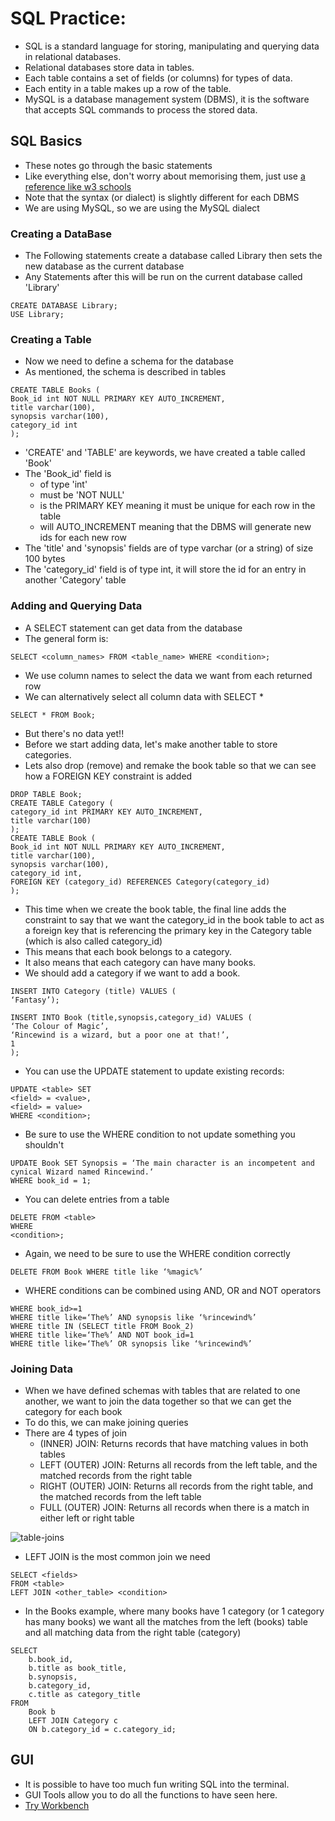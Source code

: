 # SQL Practice:

- SQL is a standard language for storing, manipulating and querying data in relational databases.
- Relational databases store data in tables.
- Each table contains a set of fields (or columns) for types of data.
- Each entity in a table makes up a row of the table.
- MySQL is a database management system (DBMS), it is the software that accepts SQL commands to process the stored data.



## SQL Basics

- These notes go through the basic statements
- Like everything else, don't worry about memorising them,
  just use [a reference like w3 schools](https://www.w3schools.com/mysql/)
- Note that the syntax (or dialect) is slightly different for each DBMS
- We are using MySQL, so we are using the MySQL dialect

### Creating a DataBase

- The Following statements create a database called Library then sets the new database as the current database
- Any Statements after this will be run on the current database called 'Library'

```mysql
CREATE DATABASE Library;
USE Library;
```

### Creating a Table

- Now we need to define a schema for the database
- As mentioned, the schema is described in tables

```mysql
CREATE TABLE Books (
Book_id int NOT NULL PRIMARY KEY AUTO_INCREMENT,
title varchar(100),
synopsis varchar(100),
category_id int
);
```

- 'CREATE' and 'TABLE' are keywords, we have created a table called 'Book'
- The 'Book_id' field is
  - of type 'int'
  - must be 'NOT NULL'
  - is the PRIMARY KEY meaning it must be unique for each row in the table
  - will AUTO_INCREMENT meaning that the DBMS will generate new ids for each new row
- The 'title' and 'synopsis' fields are of type varchar (or a string) of size 100 bytes
- The 'category_id' field is of type int, it will store the id for an entry in another 'Category' table

### Adding and Querying Data

- A SELECT statement can get data from the database
- The general form is:

```mysql
SELECT <column_names> FROM <table_name> WHERE <condition>;
```

- We use column names to select the data we want from each returned row
- We can alternatively select all column data with SELECT *

```mysql
SELECT * FROM Book;
```

- But there's no data yet!!
- Before we start adding data, let's make another table to store categories.
- Lets also drop (remove) and remake the book table so that we can see how a FOREIGN KEY constraint is added

```mysql
DROP TABLE Book;
CREATE TABLE Category (
category_id int PRIMARY KEY AUTO_INCREMENT,
title varchar(100)
);
CREATE TABLE Book (
Book_id int NOT NULL PRIMARY KEY AUTO_INCREMENT,
title varchar(100),
synopsis varchar(100),
category_id int,
FOREIGN KEY (category_id) REFERENCES Category(category_id)
);
```

- This time when we create the book table, the final line adds the constraint to say that we want the category_id in the
  book table to act as a foreign key that is referencing the primary key in the Category table (which is also called category_id)
- This means that each book belongs to a category.
- It also means that each category can have many books.
- We should add a category if we want to add a book.

```mysql
INSERT INTO Category (title) VALUES (
‘Fantasy’);

INSERT INTO Book (title,synopsis,category_id) VALUES (
‘The Colour of Magic’, 
‘Rincewind is a wizard, but a poor one at that!’,
1
);
```
- You can use the UPDATE statement to update existing records:
```mysql
UPDATE <table> SET 
<field> = <value>, 
<field> = value>
WHERE <condition>;
```
- Be sure to use the WHERE condition to not update something you shouldn't
```
UPDATE Book SET Synopsis = ‘The main character is an incompetent and cynical Wizard named Rincewind.‘
WHERE book_id = 1;
```
- You can delete entries from a table
```mysql
DELETE FROM <table> 
WHERE
<condition>;
```
- Again, we need to be sure to use the WHERE condition correctly
```mysql
DELETE FROM Book WHERE title like ‘%magic%’
```
- WHERE conditions can be combined using AND, OR and NOT operators
```mysql
WHERE book_id>=1
WHERE title like=‘The%’ AND synopsis like ‘%rincewind%’
WHERE title IN (SELECT title FROM Book_2)
WHERE title like=‘The%’ AND NOT book_id=1
WHERE title like=‘The%’ OR synopsis like ‘%rincewind%’
```

### Joining Data

- When we have defined schemas with tables that are related to one another, we want to join the data together so that we can get the category for each book
- To do this, we can make joining queries
- There are 4 types of join
  - (INNER) JOIN: Returns records that have matching values in both tables 
  - LEFT (OUTER) JOIN: Returns all records from the left table, and the matched records from the right table 
  - RIGHT (OUTER) JOIN: Returns all records from the right table, and the matched records from the left table 
  - FULL (OUTER) JOIN: Returns all records when there is a match in either left or right table

![table-joins](public/images/table-joins.png)

- LEFT JOIN is the most common join we need
```mysql
SELECT <fields>
FROM <table>
LEFT JOIN <other_table> <condition>
```
- In the Books example, where many books have 1 category (or 1 category has many books) we want all the matches from the left (books) table and all matching data from the right table (category)
```mysql
SELECT
	b.book_id,
	b.title as book_title,
	b.synopsis,
	b.category_id,
	c.title as category_title
FROM
	Book b
	LEFT JOIN Category c
	ON b.category_id = c.category_id;
```
## GUI
- It is possible to have too much fun writing SQL into the terminal.
- GUI Tools allow you to do all the functions to have seen here.
- [Try Workbench](https://dev.mysql.com/downloads/workbench/)


